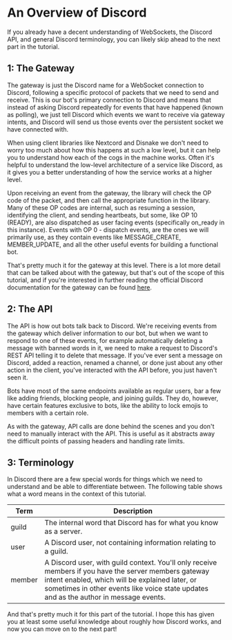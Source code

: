 # An Overview of Discord

If you already have a decent understanding of WebSockets, the Discord API, and general Discord terminology, you can likely skip ahead to the next part in the tutorial.

## 1: The Gateway

The gateway is just the Discord name for a WebSocket connection to Discord, following a specific protocol of packets that we need to send and receive. This is our bot's primary connection to Discord and means that instead of asking Discord repeatedly for events that have happened (known as polling), we just tell Discord which events we want to receive via gateway intents, and Discord will send us those events over the persistent socket we have connected with.

When using client libraries like Nextcord and Disnake we don't need to worry too much about how this happens at such a low level, but it can help you to understand how each of the cogs in the machine works. Often it's helpful to understand the low-level architecture of a service like Discord, as it gives you a better understanding of how the service works at a higher level.

Upon receiving an event from the gateway, the library will check the OP code of the packet, and then call the appropriate function in the library. Many of these OP codes are internal, such as resuming a session, identifying the client, and sending heartbeats, but some, like OP 10 (READY), are also dispatched as user facing events (specifically on_ready in this instance). Events with OP 0 - dispatch events, are the ones we will primarily use, as they contain events like MESSAGE_CREATE, MEMBER_UPDATE, and all the other useful events for building a functional bot.

That's pretty much it for the gateway at this level. There is a lot more detail that can be talked about with the gateway, but that's out of the scope of this tutorial, and if you're interested in further reading the official Discord documentation for the gateway can be found [here](https://discord.com/developers/docs/topics/gateway).

## 2: The API

The API is how out bots talk back to Discord. We're receiving events from the gateway which deliver information to our bot, but when we want to respond to one of these events, for example automatically deleting a message with banned words in it, we need to make a request to Discord's REST API telling it to delete that message. If you've ever sent a message on Discord, added a reaction, renamed a channel, or done just about any other action in the client, you've interacted with the API before, you just haven't seen it.

Bots have most of the same endpoints available as regular users, bar a few like adding friends, blocking people, and joining guilds. They do, however, have certain features exclusive to bots, like the ability to lock emojis to members with a certain role.

As with the gateway, API calls are done behind the scenes and you don't need to manually interact with the API. This is useful as it abstracts away the difficult points of passing headers and handling rate limits.

## 3: Terminology

In Discord there are a few special words for things which we need to understand and be able to differentiate between. The following table shows what a word means in the context of this tutorial.

| Term   | Description                                                                                                                                                                                                                                      |
|--------|--------------------------------------------------------------------------------------------------------------------------------------------------------------------------------------------------------------------------------------------------|
| guild  | The internal word that Discord has for what you know as a server.                                                                                                                                                                                |
| user   | A Discord user, not containing information relating to a guild.                                                                                                                                                                                  |
| member | A Discord user, with guild context. You'll only receive members if you have the server members gateway intent enabled, which will be explained later, or sometimes in other events like voice state updates and as the author in message events. |

And that's pretty much it for this part of the tutorial. I hope this has given you at least some useful knowledge about roughly how Discord works, and now you can move on to the next part!
